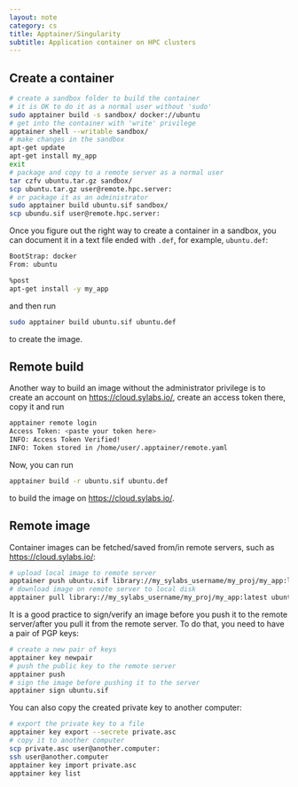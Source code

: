 ```yaml
---
layout: note
category: cs
title: Apptainer/Singularity
subtitle: Application container on HPC clusters
---
```


## Create a container

```sh
# create a sandbox folder to build the container
# it is OK to do it as a normal user without 'sudo'
sudo apptainer build -s sandbox/ docker://ubuntu
# get into the container with 'write' privilege
apptainer shell --writable sandbox/
# make changes in the sandbox
apt-get update
apt-get install my_app
exit
# package and copy to a remote server as a normal user
tar czfv ubuntu.tar.gz sandbox/
scp ubuntu.tar.gz user@remote.hpc.server:
# or package it as an administrator
sudo apptainer build ubuntu.sif sandbox/
scp ubundu.sif user@remote.hpc.server:
```

Once you figure out the right way to create a container in a sandbox, you can document it in a text file ended with `.def`, for example, `ubuntu.def`:

```sh
BootStrap: docker
From: ubuntu

%post
apt-get install -y my_app
```

and then run

```sh
sudo apptainer build ubuntu.sif ubuntu.def
```

to create the image.

## Remote build

Another way to build an image without the administrator privilege is to create an account on <https://cloud.sylabs.io/>, create an access token there, copy it and run

```sh
apptainer remote login
Access Token: <paste your token here>
INFO: Access Token Verified!
INFO: Token stored in /home/user/.apptainer/remote.yaml
```

Now, you can run

```sh
apptainer build -r ubuntu.sif ubuntu.def
```

to build the image on <https://cloud.sylabs.io/>.

## Remote image

Container images can be fetched/saved from/in remote servers, such as <https://cloud.sylabs.io/>:

```sh
# upload local image to remote server
apptainer push ubuntu.sif library://my_sylabs_username/my_proj/my_app:latest
# download image on remote server to local disk
apptainer pull library://my_sylabs_username/my_proj/my_app:latest ubuntu.sif
```

It is a good practice to sign/verify an image before you push it to the remote server/after you pull it from the remote server. To do that, you need to have a pair of PGP keys:

```sh
# create a new pair of keys
apptainer key newpair
# push the public key to the remote server
apptainer push
# sign the image before pushing it to the server
apptainer sign ubuntu.sif
```

You can also copy the created private key to another computer:

```sh
# export the private key to a file
apptainer key export --secrete private.asc
# copy it to another computer
scp private.asc user@another.computer:
ssh user@another.computer
apptainer key import private.asc
apptainer key list
```
